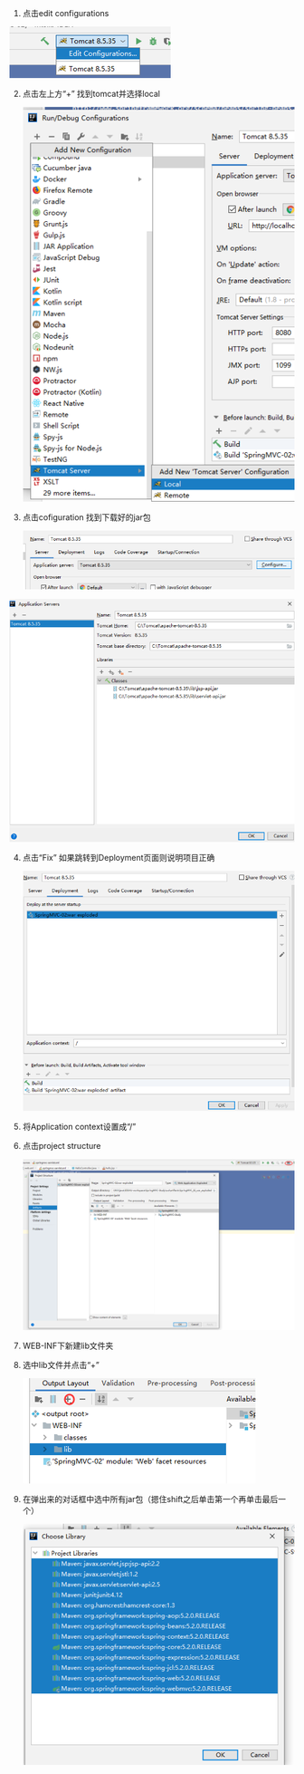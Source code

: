1. 点击edit configurations

![image-20200615180129778](idea中配置tomcat.assets/image-20200615180129778.png)

2. 点击左上方“+” 找到tomcat并选择local

   ![image-20200615180306296](idea中配置tomcat.assets/image-20200615180306296.png)

3. 点击cofiguration 找到下载好的jar包

   ![image-20200615180400668](idea中配置tomcat.assets/image-20200615180400668.png)

![image-20200615180429006](idea中配置tomcat.assets/image-20200615180429006.png)

4. 点击“Fix” 如果跳转到Deployment页面则说明项目正确

   ![image-20200615180513978](idea中配置tomcat.assets/image-20200615180513978.png)

5. 将Application context设置成“/”

6. 点击project structure

   ![image-20200615180623619](idea中配置tomcat.assets/image-20200615180623619.png)

7. WEB-INF下新建lib文件夹

8. 选中lib文件并点击“+”

   ![image-20200615180751185](idea中配置tomcat.assets/image-20200615180751185.png)

9. 在弹出来的对话框中选中所有jar包（摁住shift之后单击第一个再单击最后一个）

   ![image-20200615180835401](idea中配置tomcat.assets/image-20200615180835401.png)